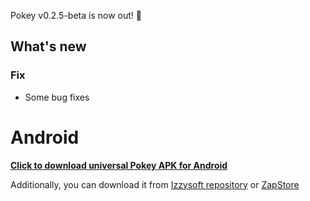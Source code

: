 Pokey v0.2.5-beta is now out! :rocket:

## What's new

### Fix
- Some bug fixes

# Android

**[Click to download universal Pokey APK for Android](https://github.com/KoalaSat/pokey/releases/download/v0.2.5-beta/pokey-universal-v0.2.5-beta.apk)**

Additionally, you can download it from [Izzysoft repository](https://apt.izzysoft.de/fdroid/) or [ZapStore](https://zapstore.dev/)
